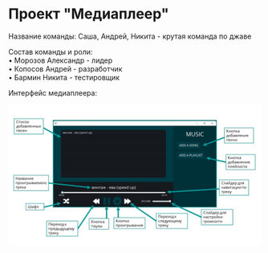 # Проект "Медиаплеер"

Название команды: Саша, Андрей, Никита - крутая команда по джаве

Состав команды и роли:   
• Морозов Александр - лидер  
• Копосов Андрей - разработчик   
• Бармин Никита - тестировщик   

Интерфейс медиаплеера:

![alt text](https://github.com/rekians/media-player/blob/main/interface.jpg)
